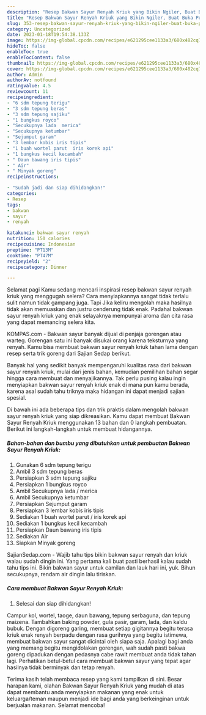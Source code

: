 ```yaml
---
description: "Resep Bakwan Sayur Renyah Kriuk yang Bikin Ngiler, Buat Buka Puasa Enak Banget"
title: "Resep Bakwan Sayur Renyah Kriuk yang Bikin Ngiler, Buat Buka Puasa Enak Banget"
slug: 353-resep-bakwan-sayur-renyah-kriuk-yang-bikin-ngiler-buat-buka-puasa-enak-banget
category: Uncategorized
date: 2023-01-18T19:54:38.133Z
image: https://img-global.cpcdn.com/recipes/e621295cee1133a3/680x482cq70/bakwan-sayur-renyah-kriuk-foto-resep-utama.jpg
hideToc: false
enableToc: true
enableTocContent: false
thumbnail: https://img-global.cpcdn.com/recipes/e621295cee1133a3/680x482cq70/bakwan-sayur-renyah-kriuk-foto-resep-utama.jpg
cover: https://img-global.cpcdn.com/recipes/e621295cee1133a3/680x482cq70/bakwan-sayur-renyah-kriuk-foto-resep-utama.jpg
author: Admin
authorAv: notfound
ratingvalue: 4.5
reviewcount: 11
recipeingredient:
- "6 sdm tepung terigu"
- "3 sdm tepung beras"
- "3 sdm tepung sajiku"
- "1 bungkus royco"
- "Secukupnya lada  merica"
- "Secukupnya ketumbar"
- "Sejumput garam"
- "3 lembar kobis iris tipis"
- "1 buah wortel parut  iris korek api"
- "1 bungkus kecil kecambah"
- " Daun bawang iris tipis"
- " Air"
- " Minyak goreng"
recipeinstructions:

- "Sudah jadi dan siap dihidangkan!"
categories:
- Resep
tags:
- bakwan
- sayur
- renyah

katakunci: bakwan sayur renyah 
nutrition: 150 calories
recipecuisine: Indonesian
preptime: "PT13M"
cooktime: "PT47M"
recipeyield: "2"
recipecategory: Dinner

---
```



Selamat pagi Kamu sedang mencari inspirasi resep bakwan sayur renyah kriuk yang menggugah selera? Cara menyiapkannya sangat tidak terlalu sulit namun tidak gampang juga. Tapi Jika keliru mengolah maka hasilnya tidak akan memuaskan dan justru cenderung tidak enak. Padahal bakwan sayur renyah kriuk yang enak selayaknya mempunyai aroma dan cita rasa yang dapat memancing selera kita.


KOMPAS.com - Bakwan sayur banyak dijual di penjaja gorengan atau warteg. Gorengan satu ini banyak disukai orang karena teksturnya yang renyah. Kamu bisa membuat bakwan sayur renyah kriuk tahan lama dengan resep serta trik goreng dari Sajian Sedap berikut.

Banyak hal yang sedikit banyak mempengaruhi kualitas rasa dari bakwan sayur renyah kriuk, mulai dari jenis bahan, kemudian pemilihan bahan segar hingga cara membuat dan menyajikannya. Tak perlu pusing kalau ingin menyiapkan bakwan sayur renyah kriuk enak di mana pun kamu berada, karena asal sudah tahu triknya maka hidangan ini dapat menjadi sajian spesial.


Di bawah ini ada beberapa tips dan trik praktis dalam mengolah bakwan sayur renyah kriuk yang siap dikreasikan. Kamu dapat membuat Bakwan Sayur Renyah Kriuk menggunakan 13 bahan dan 0 langkah pembuatan. Berikut ini langkah-langkah untuk membuat hidangannya.

<!--inarticleads1-->

##### Bahan-bahan dan bumbu yang dibutuhkan untuk pembuatan Bakwan Sayur Renyah Kriuk:

1. Gunakan 6 sdm tepung terigu
1. Ambil 3 sdm tepung beras
1. Persiapkan 3 sdm tepung sajiku
1. Persiapkan 1 bungkus royco
1. Ambil Secukupnya lada / merica
1. Ambil Secukupnya ketumbar
1. Persiapkan Sejumput garam
1. Persiapkan 3 lembar kobis iris tipis
1. Sediakan 1 buah wortel parut / iris korek api
1. Sediakan 1 bungkus kecil kecambah
1. Persiapkan  Daun bawang iris tipis
1. Sediakan  Air
1. Siapkan  Minyak goreng


SajianSedap.com - Wajib tahu tips bikin bakwan sayur renyah dan kriuk walau sudah dingin ini. Yang pertama kali buat pasti berhasil kalau sudah tahu tips ini. Bikin bakwan sayur untuk camilan dan lauk hari ini, yuk. Bihun secukupnya, rendam air dingin lalu tiriskan. 

<!--inarticleads2-->

##### Cara membuat Bakwan Sayur Renyah Kriuk:


1. Selesai dan siap dihidangkan!

Campur kol, wortel, taoge, daun bawang, tepung serbaguna, dan tepung maizena. Tambahkan baking powder, gula pasir, garam, lada, dan kaldu bubuk. Dengan digoreng garing, membuat setiap gigitannya begitu terasa kriuk enak renyah berpadu dengan rasa gurihnya yang begitu istimewa, membuat bakwan sayur sangat dicintai oleh siapa saja. Apalagi bagi anda yang memang begitu mengidolakan gorengan, wah sudah pasti bakwa goreng dipadukan dengan pedasnya cabe rawit membuat anda tidak tahan lagi. Perhatikan betul-betul cara membuat bakwan sayur yang tepat agar hasilnya tidak berminyak dan tetap renyah. 

Terima kasih telah membaca resep yang kami tampilkan di sini. Besar harapan kami, olahan Bakwan Sayur Renyah Kriuk yang mudah di atas dapat membantu anda menyiapkan makanan yang enak untuk keluarga/teman maupun menjadi ide bagi anda yang berkeinginan untuk berjualan makanan. Selamat mencoba!
